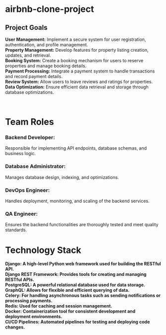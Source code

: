 # airbnb-clone-project

## Project Goals <br>
<b>User Management:</b> Implement a secure system for user registration, authentication, and profile management.<br>
<b>Property Management:</b> Develop features for property listing creation, updates, and retrieval.<br>
<b>Booking System:</b> Create a booking mechanism for users to reserve properties and manage booking details.<br>
<b>Payment Processing:</b> Integrate a payment system to handle transactions and record payment details.<br>
<b>Review System:</b> Allow users to leave reviews and ratings for properties.<br>
<b>Data Optimization:</b> Ensure efficient data retrieval and storage through database optimizations.<br>

<br>

# Team Roles <br> 
### Backend Developer: <br>
Responsible for implementing API endpoints, database schemas, and business logic. <br>
### Database Administrator: <br>
Manages database design, indexing, and optimizations.<br>
### DevOps Engineer: <br>
Handles deployment, monitoring, and scaling of the backend services.<br>
### QA Engineer: <br>
Ensures the backend functionalities are thoroughly tested and meet quality standards.<br>

# Technology Stack <br>
<b>Django:<b/> A high-level Python web framework used for building the RESTful API.<br>
<b>Django REST Framework:<b/> Provides tools for creating and managing RESTful APIs.<br>
<b>PostgreSQL:<b/> A powerful relational database used for data storage.<br>
<b>GraphQL:<b/> Allows for flexible and efficient querying of data.<br>
<b>Celery:<b/> For handling asynchronous tasks such as sending notifications or processing payments.<br>
<b>Redis:<b/> Used for caching and session management.<br>
<b>Docker:<b/> Containerization tool for consistent development and deployment environments.<br>
<b>CI/CD Pipelines:<b/> Automated pipelines for testing and deploying code changes.<br>
